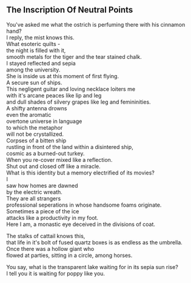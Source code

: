 The Inscription Of Neutral Points
---------------------------------
You've asked me what the ostrich is perfuming there with his cinnamon hand?  
I reply, the mist knows this.  
What esoteric quilts -  
the night is filled with it,  
smooth metals for the tiger and the tear stained chalk.  
I stayed reflected and sepia  
among the university.  
She is inside us at this moment of first flying.  
A secure sun of ships.  
This negligent guitar and loving necklace loiters me  
with it's arcane peaces like lip and leg  
and dull shades of silvery grapes like leg and femininities.  
A shifty antenna drowns  
even the aromatic  
overtone universe in language  
to which the metaphor  
will not be crystallized.  
Corpses of a bitten ship  
rustling in front of the land within a disintered ship,  
cosmic as a burned-out turkey.  
When you re-cover mixed like a reflection.  
Shut out and closed off like a miracle.  
What is this identity but a memory electrified of its movies?  
I  
saw how homes are dawned  
by the electric wreath.  
They are all strangers  
professional seperations in whose handsome foams originate.  
Sometimes a piece of the ice  
attacks like a productivity in my foot.  
Here I am, a monastic eye deceived in the divisions of coat.  
  
The stalks of cattail knows this,  
that life in it's bolt of fused quartz boxes is as endless as the umbrella.  
Once there was a hollow giant who  
flowed at parties, sitting in a circle, among horses.  
  
You say, what is the transparent lake waiting for in its sepia sun rise?  
I tell you it is waiting for poppy like you.  
